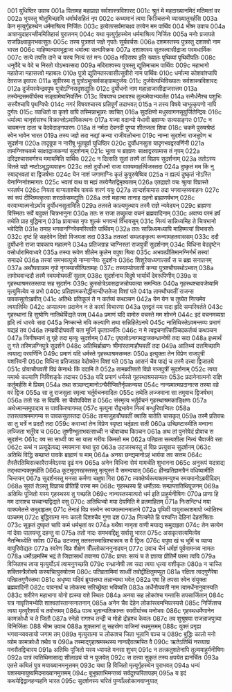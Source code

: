 001	युधिष्ठिर उवाच
001a	पितामह महाप्राज्ञ सर्वशास्त्रविशारद
001c	श्रुतं मे महदाख्यानमिदं मतिमतां वर
002a	भूयस्तु श्रोतुमिच्छामि धर्मार्थसहितं नृप
002c	कथ्यमानं त्वया किञ्चित्तन्मे व्याख्यातुमर्हसि
003a	केन मृत्युर्गृहस्थेन धर्ममाश्रित्य निर्जितः
003c	इत्येतत्सर्वमाचक्ष्व तत्त्वेन मम पार्थिव
004	भीष्म उवाच
004a	अत्राप्युदाहरन्तीममितिहासं पुरातनम्
004c	यथा मृत्युर्गृहस्थेन धर्ममाश्रित्य निर्जितः
005a	मनोः प्रजापते राजन्निक्ष्वाकुरभवत्सुतः
005c	तस्य पुत्रशतं जज्ञे नृपतेः सूर्यवर्चसः
006a	दशमस्तस्य पुत्रस्तु दशाश्वो नाम भारत
006c	माहिष्मत्यामभूद्राजा धर्मात्मा सत्यविक्रमः
007a	दशाश्वस्य सुतस्त्वासीद्राजा परमधार्मिकः
007c	सत्ये तपसि दाने च यस्य नित्यं रतं मनः
008a	मदिराश्व इति ख्यातः पृथिव्यां पृथिवीपतिः
008c	धनुर्वेदे च वेदे च निरतो योऽभवत्सदा
009a	मदिराश्वस्य पुत्रस्तु द्युतिमान्नाम पार्थिवः
009c	महाभागो महातेजा महासत्त्वो महाबलः
010a	पुत्रो द्युतिमतस्त्वासीत्सुवीरो नाम पार्थिवः
010c	धर्मात्मा कोशवांश्चापि देवराज इवापरः
011a	सुवीरस्य तु पुत्रोऽभूत्सर्वसङ्ग्रामदुर्जयः
011c	दुर्जयेत्यभिविख्यातः सर्वशास्त्रविशारदः
012a	दुर्जयस्येन्द्रवपुषः पुत्रोऽग्निसदृशद्युतिः
012c	दुर्योधनो नाम महान्राजासीद्राजसत्तम
013a	तस्येन्द्रसमवीर्यस्य सङ्ग्रामेष्वनिवर्तिनः
013c	विषयश्च प्रभावश्च तुल्यमेवाभ्यवर्तत
014a	रत्नैर्धनैश्च पशुभिः सस्यैश्चापि पृथग्विधैः
014c	नगरं विषयश्चास्य प्रतिपूर्णं तदाभवत्
015a	न तस्य विषये चाभूत्कृपणो नापि दुर्गतः
015c	व्याधितो वा कृशो वापि तस्मिन्नाभून्नरः क्वचित्
016a	सुदक्षिणो मधुरवागनसूयुर्जितेन्द्रियः
016c	धर्मात्मा चानृशंसश्च विक्रान्तोऽथाविकत्थनः
017a	यज्वा वदान्यो मेधावी ब्रह्मण्यः सत्यसङ्गरः
017c	न चावमन्ता दाता च वेदवेदाङ्गपारगः
018a	तं नर्मदा देवनदी पुण्या शीतजला शिवा
018c	चकमे पुरुषश्रेष्ठं स्वेन भावेन भारत
019a	तस्य जज्ञे तदा नद्यां कन्या राजीवलोचना
019c	नाम्ना सुदर्शना राजन्रूपेण च सुदर्शना
020a	तादृग्रूपा न नारीषु भूतपूर्वा युधिष्ठिर
020c	दुर्योधनसुता यादृगभवद्वरवर्णिनी
021a	तामग्निश्चकमे साक्षाद्राजकन्यां सुदर्शनाम्
021c	भूत्वा च ब्राह्मणः साक्षाद्वरयामास तं नृपम्
022a	दरिद्रश्चासवर्णश्च ममायमिति पार्थिवः
022c	न दित्सति सुतां तस्मै तां विप्राय सुदर्शनाम्
023a	ततोऽस्य वितते यज्ञे नष्टोऽभूद्धव्यवाहनः
023c	ततो दुर्योधनो राजा वाक्यमाहर्त्विजस्तदा
024a	दुष्कृतं मम किं नु स्याद्भवतां वा द्विजर्षभाः
024c	येन नाशं जगामाग्निः कृतं कुपुरुषेष्विव
025a	न ह्यल्पं दुष्कृतं नोऽस्ति येनाग्निर्नाशमागतः
025c	भवतां वाथ वा मह्यं तत्त्वेनैतद्विमृश्यताम्
026a	एतद्राज्ञो वचः श्रुत्वा विप्रास्ते भरतर्षभ
026c	नियता वाग्यताश्चैव पावकं शरणं ययुः
027a	तान्दर्शयामास तदा भगवान्हव्यवाहनः
027c	स्वं रूपं दीप्तिमत्कृत्वा शरदर्कसमद्युतिः
028a	ततो महात्मा तानाह दहनो ब्राह्मणर्षभान्
028c	वरयाम्यात्मनोऽर्थाय दुर्योधनसुतामिति
029a	ततस्ते काल्यमुत्थाय तस्मै राज्ञे न्यवेदयन्
029c	ब्राह्मणा विस्मिताः सर्वे यदुक्तं चित्रभानुना
030a	ततः स राजा तच्छ्रुत्वा वचनं ब्रह्मवादिनाम्
030c	अवाप्य परमं हर्षं तथेति प्राह बुद्धिमान्
031a	प्रायाचत नृपः शुल्कं भगवन्तं विभावसुम्
031c	नित्यं सान्निध्यमिह ते चित्रभानो भवेदिति
031e	तमाह भगवानग्निरेवमस्त्विति पार्थिवम्
032a	ततः सान्निध्यमध्यापि माहिष्मत्यां विभावसोः
032c	दृष्टं हि सहदेवेन दिशो विजयता तदा
033a	ततस्तां समलङ्कृत्य कन्यामहतवाससम्
033c	ददौ दुर्योधनो राजा पावकाय महात्मने
034a	प्रतिजग्राह चाग्निस्तां राजपुत्रीं सुदर्शनाम्
034c	विधिना वेददृष्टेन वसोर्धारामिवाध्वरे
035a	तस्या रूपेण शीलेन कुलेन वपुषा श्रिया
035c	अभवत्प्रीतिमानग्निर्गर्भं तस्यां समादधे
036a	तस्यां समभवत्पुत्रो नाम्नाग्नेयः सुदर्शनः
036c	शिशुरेवाध्यगात्सर्वं स च ब्रह्म सनातनम्
037a	अथौघवान्नाम नृपो नृगस्यासीत्पितामहः
037c	तस्याप्योघवती कन्या पुत्रश्चौघरथोऽभवत्
038a	तामोघवान्ददौ तस्मै स्वयमोघवतीं सुताम्
038c	सुदर्शनाय विदुषे भार्यार्थे देवरूपिणीम्
039a	स गृहस्थाश्रमरतस्तया सह सुदर्शनः
039c	कुरुक्षेत्रेऽवसद्राजन्नोघवत्या समन्वितः
040a	गृहस्थश्चावजेष्यामि मृत्युमित्येव स प्रभो
040c	प्रतिज्ञामकरोद्धीमान्दीप्ततेजा विशां पते
041a	तामथौघवतीं राजन्स पावकसुतोऽब्रवीत्
041c	अतिथेः प्रतिकूलं ते न कर्तव्यं कथञ्चन
042a	येन येन च तुष्येत नित्यमेव त्वयातिथिः
042c	अप्यात्मनः प्रदानेन न ते कार्या विचारणा
043a	एतद्व्रतं मम सदा हृदि सम्परिवर्तते
043c	गृहस्थानां हि सुश्रोणि नातिथेर्विद्यते परम्
044a	प्रमाणं यदि वामोरु वचस्ते मम शोभने
044c	इदं वचनमव्यग्रा हृदि त्वं धारयेः सदा
045a	निष्क्रान्ते मयि कल्याणि तथा सन्निहितेऽनघे
045c	नातिथिस्तेऽवमन्तव्यः प्रमाणं यद्यहं तव
046a	तमब्रवीदोघवती यता मूर्ध्नि कृताञ्जलिः
046c	न मे त्वद्वचनात्किञ्चिदकर्तव्यं कथञ्चन
047a	जिगीषमाणं तु गृहे तदा मृत्युः सुदर्शनम्
047c	पृष्ठतोऽन्वगमद्राजन्रन्ध्रान्वेषी तदा सदा
048a	इध्मार्थं तु गते तस्मिन्नग्निपुत्रे सुदर्शने
048c	अतिथिर्ब्राह्मणः श्रीमांस्तामाहौघवतीं तदा
049a	आतिथ्यं दत्तमिच्छामि त्वयाद्य वरवर्णिनि
049c	प्रमाणं यदि धर्मस्ते गृहस्थाश्रमसम्मतः
050a	इत्युक्ता तेन विप्रेण राजपुत्री यशस्विनी
050c	विधिना प्रतिजग्राह वेदोक्तेन विशां पते
051a	आसनं चैव पाद्यं च तस्मै दत्त्वा द्विजातये
051c	प्रोवाचौघवती विप्रं केनार्थः किं ददामि ते
052a	तामब्रवीत्ततो विप्रो राजपुत्रीं सुदर्शनाम्
052c	त्वया ममार्थः कल्याणि निर्विशङ्के तदाचर
053a	यदि प्रमाणं धर्मस्ते गृहस्थाश्रमसम्मतः
053c	प्रदानेनात्मनो राज्ञि कर्तुमर्हसि मे प्रियम्
054a	तथा सञ्छन्द्यमानोऽन्यैरीप्सितैर्नृपकन्यया
054c	नान्यमात्मप्रदानात्स तस्या वव्रे वरं द्विजः
055a	सा तु राजसुता स्मृत्वा भर्तुर्वचनमादितः
055c	तथेति लज्जमाना सा तमुवाच द्विजर्षभम्
056a	ततो रहः स विप्रर्षिः सा चैवोपविवेश ह
056c	संस्मृत्य भर्तुर्वचनं गृहस्थाश्रमकाङ्क्षिणः
057a	अथेध्मान्समुपादाय स पावकिरुपागमत्
057c	मृत्युना रौद्रभावेन नित्यं बन्धुरिवान्वितः
058a	ततस्त्वाश्रममागम्य स पावकसुतस्तदा
058c	तामाजुहावौघवतीं क्वासि यातेति चासकृत्
059a	तस्मै प्रतिवचः सा तु भर्त्रे न प्रददौ तदा
059c	कराभ्यां तेन विप्रेण स्पृष्टा भर्तृव्रता सती
060a	उच्छिष्टास्मीति मन्वाना लज्जिता भर्तुरेव च
060c	तूष्णीम्भूताभवत्साध्वी न चोवाचाथ किञ्चन
061a	अथ तां पुनरेवेदं प्रोवाच स सुदर्शनः
061c	क्व सा साध्वी क्व सा याता गरीयः किमतो मम
062a	पतिव्रता सत्यशीला नित्यं चैवार्जवे रता
062c	कथं न प्रत्युदेत्यद्य स्मयमाना यथा पुरा
063a	उटजस्थस्तु तं विप्रः प्रत्युवाच सुदर्शनम्
063c	अतिथिं विद्धि सम्प्राप्तं पावके ब्राह्मणं च माम्
064a	अनया छन्द्यमानोऽहं भार्यया तव सत्तम
064c	तैस्तैरतिथिसत्कारैरार्जवेऽस्या दृढं मनः
065a	अनेन विधिना सेयं मामर्चति शुभानना
065c	अनुरूपं यदत्राद्य तद्भवान्वक्तुमर्हति
066a	कूटमुद्गरहस्तस्तु मृत्युस्तं वै समन्वयात्
066c	हीनप्रतिज्ञमत्रैनं वधिष्यामीति चिन्तयन्
067a	सुदर्शनस्तु मनसा कर्मणा चक्षुषा गिरा
067c	त्यक्तेर्ष्यस्त्यक्तमन्युश्च स्मयमानोऽब्रवीदिदम्
068a	सुरतं तेऽस्तु विप्राग्र्य प्रीतिर्हि परमा मम
068c	गृहस्थस्य हि धर्मोऽग्र्यः सम्प्राप्तातिथिपूजनम्
069a	अतिथिः पूजितो यस्य गृहस्थस्य तु गच्छति
069c	नान्यस्तस्मात्परो धर्म इति प्राहुर्मनीषिणः
070a	प्राणा हि मम दाराश्च यच्चान्यद्विद्यते वसु
070c	अतिथिभ्यो मया देयमिति मे व्रतमाहितम्
071a	निःसन्दिग्धं मया वाक्यमेतत्ते समुदाहृतम्
071c	तेनाहं विप्र सत्येन स्वयमात्मानमालभे
072a	पृथिवी वायुराकाशमापो ज्योतिश्च पञ्चमम्
072c	बुद्धिरात्मा मनः कालो दिशश्चैव गुणा दश
073a	नित्यमेते हि पश्यन्ति देहिनां देहसंश्रिताः
073c	सुकृतं दुष्कृतं चापि कर्म धर्मभृतां वर
074a	यथैषा नानृता वाणी मयाद्य समुदाहृता
074c	तेन सत्येन मां देवाः पालयन्तु दहन्तु वा
075a	ततो नादः समभवद्दिक्षु सर्वासु भारत
075c	असकृत्सत्यमित्येव नैतन्मिथ्येति सर्वशः
076a	उटजात्तु ततस्तस्मान्निश्चक्राम स वै द्विजः
076c	वपुषा खं च भूमिं च व्याप्य वायुरिवोद्यतः
077a	स्वरेण विप्रः शैक्षेण त्रीँल्लोकाननुनादयन्
077c	उवाच चैनं धर्मज्ञं पूर्वमामन्त्र्य नामतः
078a	धर्मोऽहमस्मि भद्रं ते जिज्ञासार्थं तवानघ
078c	प्राप्तः सत्यं च ते ज्ञात्वा प्रीतिर्मे परमा त्वयि
079a	विजितश्च त्वया मृत्युर्योऽयं त्वामनुगच्छति
079c	रन्ध्रान्वेषी तव सदा त्वया धृत्या वशीकृतः
080a	न चास्ति शक्तिस्त्रैलोक्ये कस्यचित्पुरुषोत्तम
080c	पतिव्रतामिमां साध्वीं तवोद्वीक्षितुमप्युत
081a	रक्षिता त्वद्गुणैरेषा पतिव्रतगुणैस्तथा
081c	अधृष्या यदियं ब्रूयात्तथा तन्नान्यथा भवेत्
082a	एषा हि तपसा स्वेन संयुक्ता ब्रह्मवादिनी
082c	पावनार्थं च लोकस्य सरिच्छ्रेष्ठा भविष्यति
083a	अर्धेनौघवती नाम त्वामर्धेनानुयास्यति
083c	शरीरेण महाभागा योगो ह्यस्या वशे स्थितः
084a	अनया सह लोकांश्च गन्तासि तपसार्जितान्
084c	यत्र नावृत्तिमभ्येति शाश्वतांस्तान्सनातनान्
085a	अनेन चैव देहेन लोकांस्त्वमभिपत्स्यसे
085c	निर्जितश्च त्वया मृत्युरैश्वर्यं च तवोत्तमम्
086a	पञ्च भूतान्यतिक्रान्तः स्ववीर्याच्च मनोभवः
086c	गृहस्थधर्मेणानेन कामक्रोधौ च ते जितौ
087a	स्नेहो रागश्च तन्द्री च मोहो द्रोहश्च केवलः
087c	तव शुश्रूषया राजन्राजपुत्र्या विनिर्जिताः
088	भीष्म उवाच
088a	शुक्लानां तु सहस्रेण वाजिनां रथमुत्तमम्
088c	युक्तं प्रगृह्य भगवान्व्यवसायो जगाम तम्
089a	मृत्युरात्मा च लोकाश्च जिता भूतानि पञ्च च
089c	बुद्धिः कालो मनो व्योम कामक्रोधौ तथैव च
090a	तस्माद्गृहाश्रमस्थस्य नान्यद्दैवतमस्ति वै
090c	ऋतेऽतिथिं नरव्याघ्र मनसैतद्विचारय
091a	अतिथिः पूजितो यस्य ध्यायते मनसा शुभम्
091c	न तत्क्रतुशतेनापि तुल्यमाहुर्मनीषिणः
092a	पात्रं त्वतिथिमासाद्य शीलाढ्यं यो न पूजयेत्
092c	स दत्त्वा सुकृतं तस्य क्षपयेत ह्यनर्चितः
093a	एतत्ते कथितं पुत्र मयाख्यानमनुत्तमम्
093c	यथा हि विजितो मृत्युर्गृहस्थेन पुराभवत्
094a	धन्यं यशस्यमायुष्यमिदमाख्यानमुत्तमम्
094c	बुभूषताभिमन्तव्यं सर्वदुश्चरितापहम्
095a	य इदं कथयेद्विद्वानहन्यहनि भारत
095c	सुदर्शनस्य चरितं पुण्याँल्लोकानवाप्नुयात्

